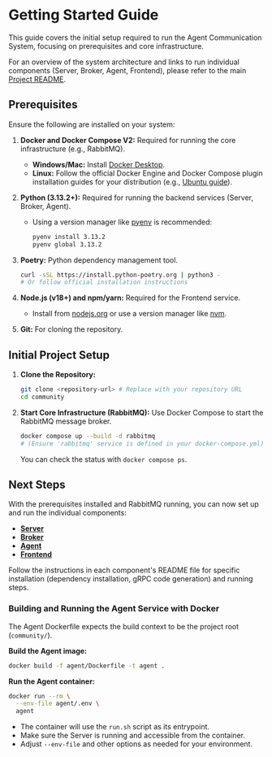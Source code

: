 # Getting Started Guide

This guide covers the initial setup required to run the Agent Communication System, focusing on prerequisites and core infrastructure.

For an overview of the system architecture and links to run individual components (Server, Broker, Agent, Frontend), please refer to the main [Project README](./README.md).

## Prerequisites

Ensure the following are installed on your system:

1.  **Docker and Docker Compose V2:** Required for running the core infrastructure (e.g., RabbitMQ).
    *   **Windows/Mac:** Install [Docker Desktop](https://www.docker.com/products/docker-desktop).
    *   **Linux:** Follow the official Docker Engine and Docker Compose plugin installation guides for your distribution (e.g., [Ubuntu guide](https://docs.docker.com/engine/install/ubuntu/)).

2.  **Python (3.13.2+):** Required for running the backend services (Server, Broker, Agent).
    *   Using a version manager like [pyenv](https://github.com/pyenv/pyenv) is recommended:
        ```bash
        pyenv install 3.13.2
        pyenv global 3.13.2
        ```

3.  **Poetry:** Python dependency management tool.
    ```bash
    curl -sSL https://install.python-poetry.org | python3 -
    # Or follow official installation instructions
    ```

4.  **Node.js (v18+) and npm/yarn:** Required for the Frontend service.
    *   Install from [nodejs.org](https://nodejs.org/) or use a version manager like [nvm](https://github.com/nvm-sh/nvm).

5.  **Git:** For cloning the repository.

## Initial Project Setup

1.  **Clone the Repository:**
    ```bash
    git clone <repository-url> # Replace with your repository URL
    cd community
    ```

2.  **Start Core Infrastructure (RabbitMQ):**
    Use Docker Compose to start the RabbitMQ message broker.
    ```bash
    docker compose up --build -d rabbitmq
    # (Ensure 'rabbitmq' service is defined in your docker-compose.yml)
    ```
    You can check the status with `docker compose ps`.

## Next Steps

With the prerequisites installed and RabbitMQ running, you can now set up and run the individual components:

*   **[Server](./server/README.md)**
*   **[Broker](./broker/README.md)**
*   **[Agent](./agent/README.md)**
*   **[Frontend](./frontend/README.md)**

Follow the instructions in each component's README file for specific installation (dependency installation, gRPC code generation) and running steps.

### Building and Running the Agent Service with Docker

The Agent Dockerfile expects the build context to be the project root (`community/`).

**Build the Agent image:**
```bash
docker build -f agent/Dockerfile -t agent .
```

**Run the Agent container:**
```bash
docker run --rm \
  --env-file agent/.env \
  agent
```

- The container will use the `run.sh` script as its entrypoint.
- Make sure the Server is running and accessible from the container.
- Adjust `--env-file` and other options as needed for your environment.